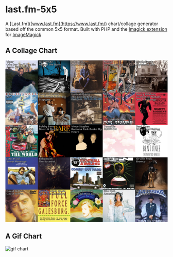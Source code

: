 # last.fm-5x5
A [Last.fm]([www.last.fm](https://www.last.fm/) chart/collage generator based off the common 5x5 format. Built with PHP and the [Imagick extension](https://github.com/Imagick/imagick) for [ImageMagick](https://imagemagick.org/index.php) 

## A Collage Chart
![collage chart](readme-images/collage_chart.PNG)
## A Gif Chart
![gif chart](readme-images/gif_chart.GIF)
